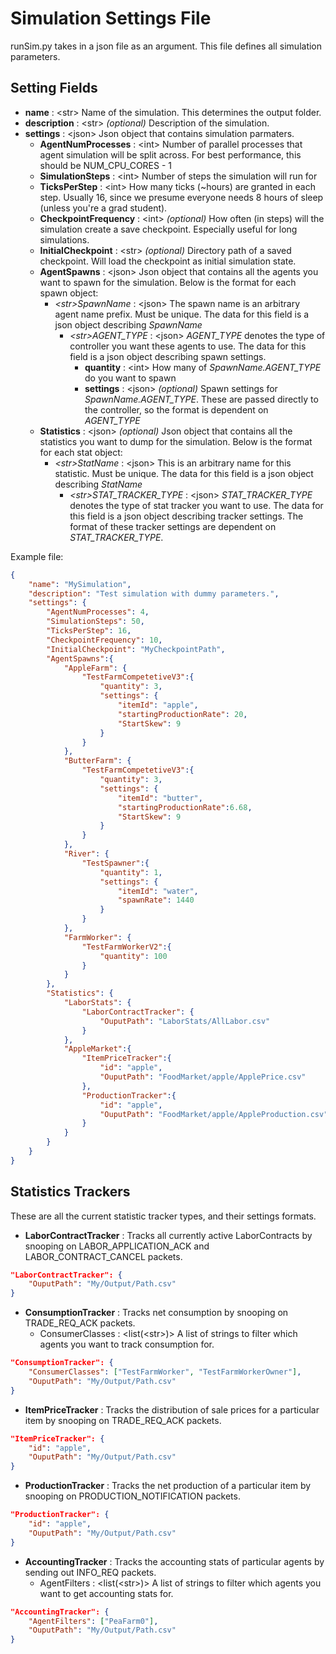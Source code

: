 # Simulation Settings File
runSim.py takes in a json file as an argument. This file defines all simulation parameters.

## Setting Fields
* **name** : \<str\> Name of the simulation. This determines the output folder.
* **description** : \<str\> *(optional)* Description of the simulation.
* **settings** : \<json\> Json object that contains simulation parmaters.
	* **AgentNumProcesses** : \<int\> Number of parallel processes that agent simulation will be split across. For best performance, this should be NUM_CPU_CORES - 1
	* **SimulationSteps** : \<int\> Number of steps the simulation will run for
	* **TicksPerStep** : \<int\> How many ticks (~hours) are granted in each step. Usually 16, since we presume everyone needs 8 hours of sleep (unless you're a grad student).
	* **CheckpointFrequency** : \<int\> *(optional)* How often (in steps) will the simulation create a save checkpoint. Especially useful for long simulations.
	* **InitialCheckpoint** : \<str\> *(optional)* Directory path of a saved checkpoint. Will load the checkpoint as initial simulation state.
	* **AgentSpawns** : \<json\> Json object that contains all the agents you want to spawn for the simulation. Below is the format for each spawn object:
		* *\<str\>SpawnName* : \<json\> The spawn name is an arbitrary agent name prefix. Must be unique. The data for this field is a json object describing *SpawnName*
			* *\<str\>AGENT_TYPE* : \<json\> *AGENT_TYPE* denotes the type of controller you want these agents to use. The data for this field is a json object describing spawn settings.
				* **quantity** : \<int\> How many of *SpawnName.AGENT_TYPE* do you want to spawn
				* **settings** : \<json\> *(optional)* Spawn settings for *SpawnName.AGENT_TYPE*. These are passed directly to the controller, so the format is dependent on *AGENT_TYPE*
	* **Statistics** : \<json\> *(optional)* Json object that contains all the statistics you want to dump for the simulation. Below is the format for each stat object:
		* *\<str\>StatName* : \<json\> This is an arbitrary name for this statistic. Must be unique. The data for this field is a json object describing *StatName*
			* *\<str\>STAT_TRACKER_TYPE* : \<json\> *STAT_TRACKER_TYPE* denotes the type of stat tracker you want to use. The data for this field is a json object describing tracker settings. The format of these tracker settings are dependent on *STAT_TRACKER_TYPE*.

Example file:
```json
{
	"name": "MySimulation",
	"description": "Test simulation with dummy parameters.",
	"settings": {
		"AgentNumProcesses": 4,
		"SimulationSteps": 50,
		"TicksPerStep": 16,
		"CheckpointFrequency": 10,
		"InitialCheckpoint": "MyCheckpointPath",
		"AgentSpawns":{
			"AppleFarm": {
				"TestFarmCompetetiveV3":{
					"quantity": 3,
					"settings": {
						"itemId": "apple",
						"startingProductionRate": 20,
						"StartSkew": 9
					}
				}
			},
			"ButterFarm": {
				"TestFarmCompetetiveV3":{
					"quantity": 3,
					"settings": {
						"itemId": "butter",
						"startingProductionRate":6.68,
						"StartSkew": 9
					}
				}
			},
			"River": {
				"TestSpawner":{
					"quantity": 1,
					"settings": {
						"itemId": "water",
						"spawnRate": 1440
					}
				}
			},
			"FarmWorker": {
				"TestFarmWorkerV2":{
					"quantity": 100
				}
			}
		},
		"Statistics": {
			"LaborStats": {
				"LaborContractTracker": {
					"OuputPath": "LaborStats/AllLabor.csv"
				}
			},
			"AppleMarket":{
				"ItemPriceTracker":{
					"id": "apple",
					"OuputPath": "FoodMarket/apple/ApplePrice.csv"
				},
				"ProductionTracker":{
					"id": "apple",
					"OuputPath": "FoodMarket/apple/AppleProduction.csv"
				}
			}
		}
	}
}
```

## Statistics Trackers
These are all the current statistic tracker types, and their settings formats.
* **LaborContractTracker** : Tracks all currently active LaborContracts by snooping on LABOR_APPLICATION_ACK and LABOR_CONTRACT_CANCEL packets.
```json
"LaborContractTracker": {
	"OuputPath": "My/Output/Path.csv"
}
```
* **ConsumptionTracker** : Tracks net consumption by snooping on TRADE_REQ_ACK packets.
	* ConsumerClasses : \<list(\<str\>)\> A list of strings to filter which agents you want to track consumption for.
```json
"ConsumptionTracker": {
	"ConsumerClasses": ["TestFarmWorker", "TestFarmWorkerOwner"],
	"OuputPath": "My/Output/Path.csv"
}
```
* **ItemPriceTracker** : Tracks the distribution of sale prices for a particular item by snooping on TRADE_REQ_ACK packets.
```json
"ItemPriceTracker": {
	"id": "apple",
	"OuputPath": "My/Output/Path.csv"
}
```
* **ProductionTracker** : Tracks the net production of a particular item by snooping on PRODUCTION_NOTIFICATION packets.
```json
"ProductionTracker": {
	"id": "apple",
	"OuputPath": "My/Output/Path.csv"
}
```
* **AccountingTracker** : Tracks the accounting stats of particular agents by sending out INFO_REQ packets.
	* AgentFilters : \<list(\<str\>)\> A list of strings to filter which agents you want to get accounting stats for.
```json
"AccountingTracker": {
	"AgentFilters": ["PeaFarm0"],
	"OuputPath": "My/Output/Path.csv"
}
```